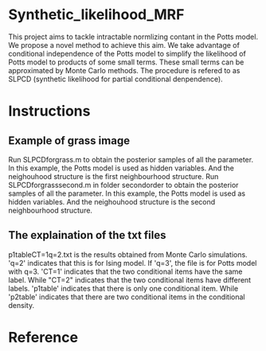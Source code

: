 # Synthetic_likelihood_MRF
This project aims to tackle intractable normlizing contant in the Potts model. We propose a novel method to achieve this aim. 
We take advantage of conditional independence of the Potts model to simplify the likelihood of Potts model to products of some small terms. These small terms can be approximated by Monte Carlo methods. The procedure is refered to as SLPCD (synthetic likelihood for partial conditional denpendence).

# Instructions


## Example of grass image
Run SLPCDforgrass.m to obtain the posterior samples of all the parameter.
In this example, the Potts model is used as hidden variables. And the neighouhood structure is the first neighbourhood structure.
Run SLPCDforgrasssecond.m in folder secondorder to obtain the posterior samples of all the parameter.
In this example, the Potts model is used as hidden variables. And the neighouhood structure is the second neighbourhood structure.

## The explaination of the txt files
p1tableCT=1q=2.txt is the results obtained from Monte Carlo simulations. 'q=2' indicates that this is for Ising model. If 'q=3', the file is for Potts model with q=3. 'CT=1' indicates that the two conditional items have the same label. While "CT=2" indicates that the two conditional items have different labels. 'p1table' indicates that there is only one conditional item. While 'p2table' indicates that there are two conditional items in the conditional density.

# Reference

